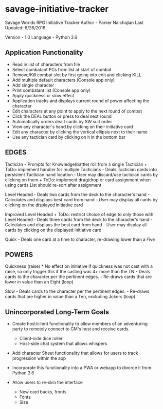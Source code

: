 # savage-initiative-tracker
Savage Worlds RPG Initiative Tracker
Author - Parker Nalchajian
Last Updated: 6/26/2018

Version - 1.0
Language - Python 3.6

## Application Functionality ##

- Read in list of characters from file
- Select combatant PCs from list at start of combat
- Remove/Kill combat slot by first going into edit and clicking KILL
- Add multiple default characters (Console app only)
- Add single character
- Print combatant list (Console app only)
- Apply quickness or slow effect
- Application tracks and displays current round of power affecting the character
- Edit characters at any point to apply to the next round of combat
- Click the DEAL button or press <Return> to deal next round
- Automatically orders dealt cards by SW suit order 
- View any character's hand by clicking on their initiative card
- Edit any character by clicking the vertical ellipsis next to their name
- Use any tactician card by clicking on it in the bottom bar

## EDGES ##
Tactician
	- Prompts for Knowledge(battle) roll from a single Tactician
		+ ToDo: implement handler for multiple Tacticians
	- Deals Tactician cards into persistent Tactician hand location
	- User may discard/use tactician cards by clicking on them
		+ ToDo: implement drag/drop or card assignment when using cards
				List should re-sort after assignment
				
Level Headed
	- Deals two cards from the deck to the character's hand
	- Calculates and displays best card from hand
	- User may display all cards by clicking on the displayed initiative card

Improved Level Headed
		+ ToDo: restrict choice of edge to only those with Level Headed
	- Deals three cards from the deck to the character's hand
	- Calculates and displays the best card from hand
	- User may display all cards by clicking on the displayed initiative card
	
	
Quick
	- Deals one card at a time to character, re-drawing lower than a Five
	
## POWERS ##
Quickness (raise)
	* No effect on initiative if quickness was not cast with a raise, so 
	only trigger this if the casting was 4+ more than the TN
	- Deals cards to the character per the pertinent edges. 
	- Re-draws cards that are lower in value than an Eight (loop)

Slow
	- Deals cards to the character per the pertinent edges.
	- Re-draws cards that are higher in value than a Ten, excluding Jokers (loop)
	
## Unincorporated Long-Term Goals ##

+ Create host/client functionality to allow members of an adventuring party to
	remotely connect to GM's host and receive cards.
	+ Client-side dice roller
	+ Host-side chat system that allows whispers

+ Add character Sheet functionality that allows for users to track progression
	within the app

+ Incorporate this functionality into a PWA or webapp to divorce it from Python 3.6

+ Allow users to re-skin the interface
	+ New card backs, fronts
	+ Fonts
	+ Size


